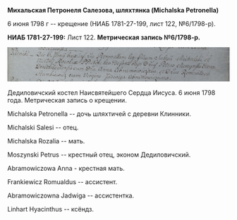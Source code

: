 **Михальская Петронеля Салезова, шляхтянка (Michalska Petronella)**

6 июня 1798 г -- крещение (НИАБ 1781-27-199, лист 122, №6/1798-р).

**НИАБ 1781-27-199:** Лист 122. **Метрическая запись №6/1798-р.**

![](./media/aad94e5af9cd87e5a19552b05249ded7791a540c.png)

Дедиловичский костел Наисвятейшего Сердца Иисуса. 6 июня 1798 года.
Метрическая запись о крещении.

Michalska Petronella -- дочь шляхтичей с деревни Клинники.

Michalski Salesi -- отец.

Michalska Rozalia -- мать.

Moszynski Petrus -- крестный отец, эконом Дедиловичский.

Abramowiczowa Anna - крестная мать.

Frankiewicz Romualdus -- ассистент.

Abramowiczowna Jadwiga -- ассистентка.

Linhart Hyacinthus -- ксёндз.
